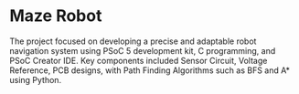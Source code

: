 # Maze Robot

The project focused on developing a precise and adaptable robot navigation system using PSoC 5 development kit, C programming, and PSoC Creator IDE. Key components included Sensor Circuit, Voltage Reference, PCB designs, with Path Finding Algorithms such as BFS and A* using Python. 
